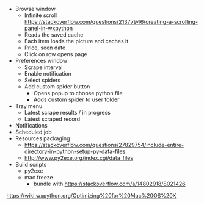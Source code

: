 - Browse window
    - Infinite scroll https://stackoverflow.com/questions/21377946/creating-a-scrolling-panel-in-wxpython
    - Reads the saved cache
    - Each item loads the picture and caches it
    - Price, seen date
    - Click on row opens page
- Preferences window
    - Scrape interval
    - Enable notification
    - Select spiders
    - Add custom spider button
        - Opens popup to choose python file
        - Adds custom spider to user folder
- Tray menu
    - Latest scrape results / in progress
    - Latest scraped record
- Notifications
- Scheduled job
- Resources packaging
    - https://stackoverflow.com/questions/27829754/include-entire-directory-in-python-setup-py-data-files
    - http://www.py2exe.org/index.cgi/data_files
- Build scripts
    - py2exe
    - mac freeze
        - bundle with https://stackoverflow.com/a/14802918/8021426


https://wiki.wxpython.org/Optimizing%20for%20Mac%20OS%20X
